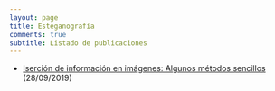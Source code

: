 ```yaml
---
layout: page
title: Esteganografía
comments: true
subtitle: Listado de publicaciones
---
```



- [Iserción de información en imágenes: Algunos métodos sencillos](/stego/images/es/inser-metodos-sencillos) (28/09/2019)


